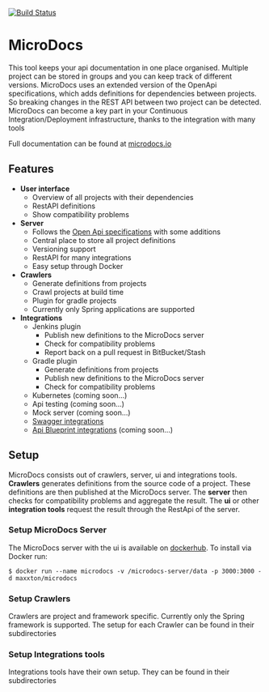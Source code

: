 [![Build Status](https://travis-ci.org/MaxxtonGroup/microdocs.svg?branch=master)](https://travis-ci.org/MaxxtonGroup/microdocs)
# MicroDocs

This tool keeps your api documentation in one place organised. Multiple project can be stored in groups and you can keep track of different versions. MicroDocs uses an extended version of the OpenApi specifications, which adds definitions for dependencies between projects. So breaking changes in the REST API between two project can be detected. MicroDocs can become a key part in your Continuous Integration/Deployment infrastructure, thanks to the integration with many tools

Full documentation can be found at [microdocs.io](http://microdocs.io/documentation)

## Features
* **User interface**
    * Overview of all projects with their dependencies
    * RestAPI definitions
    * Show compatibility problems
* **Server**
    * Follows the [Open Api specifications](https://openapis.org/specification) with some additions
    * Central place to store all project definitions
    * Versioning support
    * RestAPI for many integrations
    * Easy setup through Docker
* **Crawlers**
    * Generate definitions from projects
    * Crawl projects at build time
    * Plugin for gradle projects
    * Currently only Spring applications are supported
* **Integrations**
    * Jenkins plugin
        * Publish new definitions to the MicroDocs server
        * Check for compatibility problems
        * Report back on a pull request in BitBucket/Stash
    * Gradle plugin
        * Generate definitions from projects
        * Publish new definitions to the MicroDocs server
        * Check for compatibility problems
    * Kubernetes (coming soon...)
    * Api testing (coming soon...)
    * Mock server (coming soon...)
    * [Swagger integrations](http://swagger.io/open-source-integrations/)
    * [Api Blueprint integrations](https://apiblueprint.org/tools.html) (coming soon...)

## Setup
MicroDocs consists out of crawlers, server, ui and integrations tools.
**Crawlers** generates definitions from the source code of a project.
These definitions are then published at the MicroDocs server.
The **server** then checks for compatibility problems and aggregate the result.
The **ui** or other **integration tools** request the result through the RestApi of the server.

### Setup MicroDocs Server
The MicroDocs server with the ui is available on [dockerhub](https://hub.docker.com/r/maxxton/microdocs/).
To install via Docker run:
```
$ docker run --name microdocs -v /microdocs-server/data -p 3000:3000 -d maxxton/microdocs
```

### Setup Crawlers
Crawlers are project and framework specific. Currently only the Spring framework is supported. 
The setup for each Crawler can be found in their subdirectories

### Setup Integrations tools
Integrations tools have their own setup. They can be found in their subdirectories

